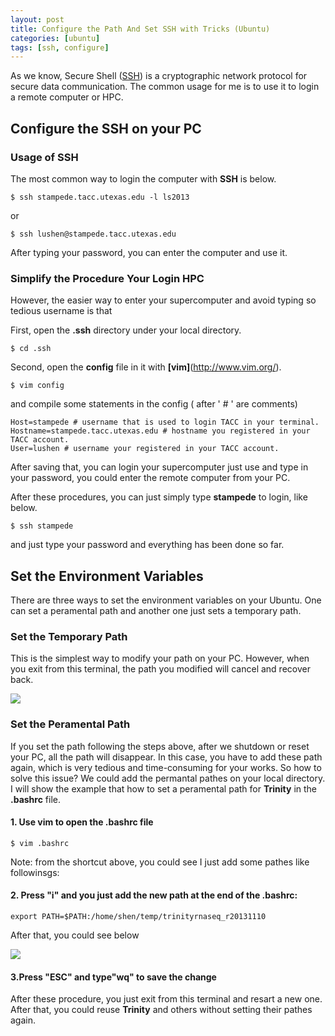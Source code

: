 ```yaml
---
layout: post
title: Configure the Path And Set SSH with Tricks (Ubuntu)
categories: [ubuntu]
tags: [ssh, configure]
---
```


As we know, Secure Shell ([SSH](http://en.wikipedia.org/wiki/Secure_Shell)) is a cryptographic network protocol for secure data communication. The common usage for me is to use it to login a remote computer or HPC. 

## Configure the SSH on your PC

### Usage of SSH

The most common way to login the computer with **SSH** is below.

```
$ ssh stampede.tacc.utexas.edu -l ls2013
```
or

```
$ ssh lushen@stampede.tacc.utexas.edu
```
After typing your password, you can enter the computer and use it. 

### Simplify the Procedure Your Login HPC 

However, the easier way to enter your supercomputer and avoid typing so tedious username is that

First, open the **.ssh** directory under your local directory.

```
$ cd .ssh
```
Second, open the **config** file in it with **[vim]**(http://www.vim.org/).

```
$ vim config
```
and compile some statements in the config ( after ' # ' are comments)

```
Host=stampede # username that is used to login TACC in your terminal.
Hostname=stampede.tacc.utexas.edu # hostname you registered in your TACC account.
User=lushen # username your registered in your TACC account.
```
After saving that, you can login your supercomputer just use and type in your password, you could enter the remote computer from your PC.

After these procedures, you can just simply type **stampede** to login, like below.

```
$ ssh stampede
```
and just type your password and everything has been done so far.

## Set the Environment Variables

There are three ways to set the environment variables on your Ubuntu. One can set a peramental path and another one just sets a temporary path. 

### Set the Temporary Path

This is the simplest way to modify your path on your PC. However, when you exit from this terminal, the path you modified will cancel and recover back.

![](http://i.imgur.com/sMYBcjB.png)

### Set the Peramental Path

If you set the path following the steps above, after we shutdown or reset your PC, all the path will disappear. In this case, you have to add these path again, which is very tedious and time-consuming for your works. So how to solve this issue? We could add the permantal pathes on your local directory. I will show the example that how to set a peramental path for **Trinity** in the **.bashrc** file.

#### 1. Use **vim** to open the **.bashrc** file 

```
$ vim .bashrc
```

Note: from the shortcut above, you could see I just add some pathes like followinsgs:

#### 2. Press "i" and you just add the new path at the end of the **.bashrc**:

```
export PATH=$PATH:/home/shen/temp/trinityrnaseq_r20131110
```
After that, you could see below

![](http://i.imgur.com/cRAUgf5.png)

#### 3.Press "ESC" and type"wq" to save the change

After these procedure, you just exit from this terminal and resart a new one. After that, you could reuse **Trinity** and others without setting their pathes again.
